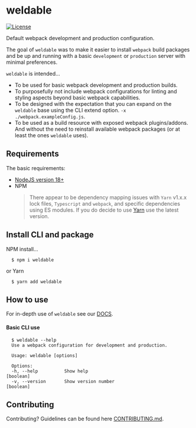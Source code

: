 # weldable
[![License](https://img.shields.io/github/license/cdcabrera/weldable.svg)](https://github.com/cdcabrera/changelog-light/blob/main/LICENSE)

Default webpack development and production configuration.

The goal of `weldable` was to make it easier to install `webpack` build packages and be up and running with a basic
`development` or `production` server with minimal preferences.

`weldable` is intended...

- To be used for basic webpack development and production builds.
- To purposefully not include webpack configurations for linting and styling aspects beyond basic webpack capabilities.
- To be designed with the expectation that you can expand on the `weldable` base using the CLI extend option. `-x ./webpack.exampleConfig.js`.
- To be used as a build resource with exposed webpack plugins/addons. And without the need to reinstall available webpack packages (or at least the ones `weldable` uses).

## Requirements
The basic requirements:
 * [NodeJS version 18+](https://nodejs.org/)
 * NPM
   > There appear to be dependency mapping issues with `Yarn` v1.x.x lock files, `Typescript` and `webpack`, and specific dependencies
   > using ES modules. If you do decide to use [Yarn](https://yarnpkg.com) use the latest version.

## Install CLI and package

NPM install...

  ```shell
    $ npm i weldable
  ```

or Yarn

  ```shell
    $ yarn add weldable
  ```

## How to use
For in-depth use of `weldable` see our [DOCS](./DOCS.md).

#### Basic CLI use

```
  $ weldable --help
  Use a webpack configuration for development and production.

  Usage: weldable [options]

  Options:
  -h, --help          Show help                                                                                              [boolean]
  -v, --version       Show version number                                                                                    [boolean]
```

## Contributing
Contributing? Guidelines can be found here [CONTRIBUTING.md](./CONTRIBUTING.md).
